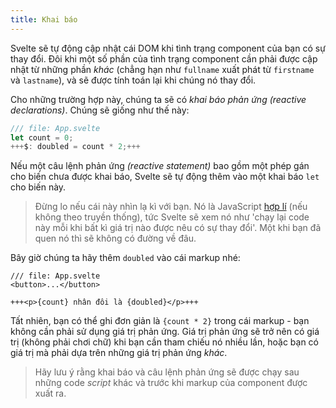 ```yaml
---
title: Khai báo
---
```


Svelte sẽ tự động cập nhật cái DOM khi tình trạng component của bạn có sự thay đổi. Đôi khi một số phần của tình trạng component cần phải được cập nhật từ những phần _khác_ (chẳng hạn như `fullname` xuất phát từ `firstname` và `lastname`), và sẽ được tính toán lại khi chúng nó thay đổi.

Cho những trường hợp này, chúng ta sẽ có _khai báo phản ứng_ _(reactive declarations)_. Chúng sẽ giống như thế này:

```js
/// file: App.svelte
let count = 0;
+++$: doubled = count * 2;+++
```

Nếu một câu lệnh phản ứng _(reactive statement)_ bao gồm một phép gán cho biến chưa được khai báo, Svelte sẽ tự động thêm vào một khai báo `let` cho biến này.

> Đừng lo nếu cái này nhìn lạ kì với bạn. Nó là JavaScript [hợp lí](https://developer.mozilla.org/en-US/docs/Web/JavaScript/Reference/Statements/label) (nếu không theo truyền thống), tức Svelte sẽ xem nó như 'chạy lại code này mỗi khi bất kì giá trị nào được nêu có sự thay đổi'. Một khi bạn đã quen nó thì sẽ không có đường về đâu.

Bây giờ chúng ta hãy thêm `doubled` vào cái markup nhé:

```svelte
/// file: App.svelte
<button>...</button>

+++<p>{count} nhân đôi là {doubled}</p>+++
```

Tất nhiên, bạn có thể ghi đơn giản là `{count * 2}` trong cái markup - bạn không cần phải sử dụng giá trị phản ứng. Giá trị phản ứng sẽ trở nên có giá trị (không phải chơi chữ) khi bạn cần tham chiếu nó nhiều lần, hoặc bạn có giá trị mà phải dựa trên những giá trị phản ứng _khác_.

> Hãy lưu ý rằng khai báo và câu lệnh phản ứng sẽ được chạy sau những code _script_ khác và trước khi markup của component được xuất ra.

